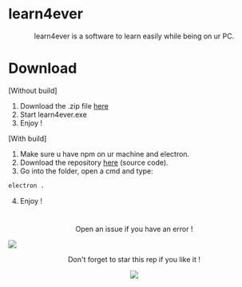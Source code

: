 # learn4ever
<p align="center">learn4ever is a software to learn easily while being on ur PC.</p>

# Download

[Without build]
1. Download the .zip file <a href="https://github.com/akira-trinity/learn4ever/releases">here</a>
2. Start learn4ever.exe
3. Enjoy !

[With build]
1. Make sure u have npm on ur machine and electron.
2. Download the repository <a href="https://github.com/akira-trinity/learn4ever/releases/tag/v1.0">here</a> (source code).
3. Go into the folder, open a cmd and type:
```diff
electron .
```
4. Enjoy !
#

<p align="center">Open an issue if you have an error !</p>

<img src="https://user-images.githubusercontent.com/62818208/134428773-5da88c2f-9951-4cfb-ae8a-99b091306b8c.png"/>

<p align="center">
  Don't forget to star this rep if you like it !
</p>
<p align="center">
  <img src="https://user-images.githubusercontent.com/62818208/106037845-7c9f9380-60d7-11eb-9b74-10f40a6971aa.gif"/>
</p>
